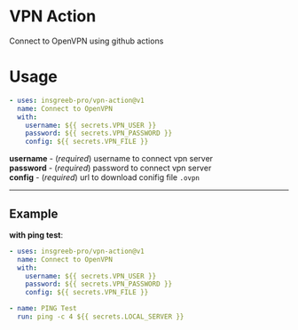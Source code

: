 # VPN Action

Connect to OpenVPN using github actions


# Usage

```yml
- uses: insgreeb-pro/vpn-action@v1
  name: Connect to OpenVPN
  with:
    username: ${{ secrets.VPN_USER }}
    password: ${{ secrets.VPN_PASSWORD }}
    config: ${{ secrets.VPN_FILE }}
```

**username** - (_required_) username to connect vpn server\
**password** - (_required_) password to connect vpn server\
**config** - (_required_) url to download conifig file `.ovpn`

---

## Example

**with ping test**:

```yml
- uses: insgreeb-pro/vpn-action@v1
  name: Connect to OpenVPN
  with:
    username: ${{ secrets.VPN_USER }}
    password: ${{ secrets.VPN_PASSWORD }}
    config: ${{ secrets.VPN_FILE }}

- name: PING Test
  run: ping -c 4 ${{ secrets.LOCAL_SERVER }}
```

